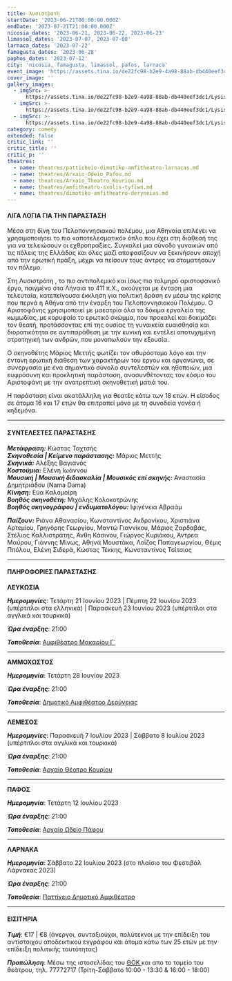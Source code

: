 ```yaml
---
title: λυσιστρατη
startDate: '2023-06-21T00:00:00.000Z'
endDate: '2023-07-21T21:00:00.000Z'
nicosia_dates: '2023-06-21, 2023-06-22, 2023-06-23'
limassol_dates: '2023-07-07, 2023-07-08'
larnaca_dates: '2023-07-22'
famagusta_dates: '2023-06-28'
paphos_dates: '2023-07-12'
city: 'nicosia, famagusta, limassol, pafos, larnaca'
event_image: 'https://assets.tina.io/de22fc98-b2e9-4a98-88ab-db440eef3dc1/Lysistrati_1.jpg'
cover_image: ''
gallery_images:
  - imgSrc: >-
      https://assets.tina.io/de22fc98-b2e9-4a98-88ab-db440eef3dc1/Lysistrati_2.jpg
  - imgSrc: >-
      https://assets.tina.io/de22fc98-b2e9-4a98-88ab-db440eef3dc1/Lysistrati_3.jpg
  - imgSrc: >-
      https://assets.tina.io/de22fc98-b2e9-4a98-88ab-db440eef3dc1/Lysistrati_4.jpg
category: comedy
extended: false
critic_link: ''
critic_title: ''
critic_p: ''
theatres:
  - name: theatres/patticheio-dimotiko-amfitheatro-larnacas.md
  - name: theatres/Arxaio_Odeio_Pafou.md
  - name: theatres/Arxaio_Theatro_Kouriou.md
  - name: theatres/amfitheatro-sxolis-tyflwn.md
  - name: theatres/dimotiko-amfitheatro-deryneias.md
---
```


#### ΛΙΓΑ ΛΟΓΙΑ ΓΙΑ ΤΗΝ ΠΑΡΑΣΤΑΣΗ

Μέσα στη δίνη του Πελοποννησιακού πολέμου, μια Αθηναία επιλέγει να χρησιμοποιήσει το πιο
«αποτελεσματικό» όπλο που έχει στη διάθεσή της για να τελειώσουν οι εχθροπραξίες. Συγκαλεί
μια σύνοδο γυναικών από τις πόλεις της Ελλάδας και όλες μαζί αποφασίζουν να ξεκινήσουν
αποχή από την ερωτική πράξη, μέχρι να πείσουν τους άντρες να σταματήσουν τον πόλεμο.

Στη Λυσιστράτη	, το πιο αντιπολεμικό και ίσως πιο τολμηρό αριστοφανικό έργο, παιγμένο στα
Λήναια το 411 π.Χ., ακούγεται με ένταση μια τελευταία, κατεπείγουσα έκκληση για πολιτική
δράση εν μέσω της κρίσης που περνά η Αθήνα από την έναρξη του Πελοποννησιακού
Πολέμου. Ο Αριστοφάνης χρησιμοποιεί με μαεστρία όλα τα δόκιμα εργαλεία της κωμωδίας, με
κορυφαίο το ερωτικό σκώμμα, που προκαλεί και δοκιμάζει τον θεατή, προτάσσοντας επί της
ουσίας τη γυναικεία ευαισθησία και διορατικότητα σε αντιπαράθεση με την κυνική και εντέλει
αποτυχημένη στρατηγική των ανδρών, που μονοπωλούν την εξουσία.

Ο σκηνοθέτης Μάριος Μεττής φωτίζει τον αθυρόστομο λόγο και την έντονη ερωτική διάθεση των
χαρακτήρων του έργου και οργανώνει, σε συνεργασία με ένα σημαντικό σύνολο συντελεστών
και ηθοποιών, μια ευφρόσυνη και προκλητική παράσταση, ανασυνθέτοντας τον κόσμο του
Αριστοφάνη	με την ανατρεπτική	σκηνοθετική	ματιά του.

Η παράσταση είναι ακατάλληλη για θεατές κάτω των 18 ετών. Η είσοδος σε άτομα 16 και 17 ετών θα επιτραπεί	μόνο με τη συνοδεία γονέα ή κηδεμόνα.

***

#### ΣΥΝΤΕΛΕΣΤΕΣ ΠΑΡΑΣΤΑΣΗΣ

***Mετάφραση:*** Κώστας Ταχτσής\
***Σκηνοθεσία | Κείμενο παράστασης:*** Μάριος Μεττής\
***Σκηνικά:*** Αλέξης Βαγιανός\
***Κοστούμια:*** Ελένη Ιωάννου\
***Μουσική | Μουσική διδασκαλία | Μουσικός επί σκηνής:*** Αναστασία Δημητριάδου (Nama Dama)\
***Κίνηση:*** Εύα Καλομοίρη\
***Βοηθός σκηνοθέτη:*** Μιχάλης Κολοκοτρώνης\
***Βοηθός σκηνογράφου | ενδυματολόγου:*** Ιφιγένεια Αβραάμ

***Παίζουν:*** Ριάνα Αθανασίου, Κωνσταντίνος Ανδρονίκου, Χριστιάνα Αρτεμίου, Γρηγόρης Γεωργίου, Μαντώ Γιαννίκου, Μάριος Ζαρδαβάς, Στέλιος Καλλιστράτης, Άνθη Κάσινου, Γιώργος Κυριάκου, Άντρεα Μαύρου, Γιάννης Μίνως, Αθηνά Μουστάκα, Λοΐζος Παπαγεωργίου, Θέμις Ππόλου, Ελένη Σιδερά, Κώστας Τέκκης, Κωνσταντίνος Τσίτσιος

***

#### ΠΛΗΡΟΦΟΡΙΕΣ ΠΑΡΑΣΤΑΣΗΣ

**ΛΕΥΚΩΣΙΑ**

***Ημερομηνίες***: Τετάρτη 21 Ιουνίου 2023 | Πέμπτη 22	Ιουνίου 2023 (υπέρτιτλοι στα ελληνικά) | Παρασκευή 23 Ιουνίου 2023	(υπέρτιτλοι στα αγγλικά και τουρκικά)

***Ώρα έναρξης***: 21:00

***Τοποθεσία***: [Αμφιθέατρο Μακαρίου Γ΄](?#map "")

***

**ΑΜΜΟΧΩΣΤΟΣ**

***Ημερομηνία***: Τετάρτη 28 Ιουνίου 2023

***Ώρα έναρξης***: 21:00

***Τοποθεσία***: [Δημοτικό Αμφιθέατρο Δερύνειας](?#map "")

***

**ΛΕΜΕΣΟΣ**

***Ημερομηνίες***: Παρασκευή 7	Ιουλίου 2023 | Σάββατο 8 Ιουλίου 2023	(υπέρτιτλοι στα αγγλικά και τουρκικά)

***Ώρα έναρξης***: 21:00

***Τοποθεσία***: [Αρχαίο Θέατρο Κουρίου](?#map "")

***

**ΠΑΦΟΣ**

***Ημερομηνία***: Τετάρτη 12 Ιουλίου 2023

***Ώρα έναρξης***: 21:00

***Τοποθεσία***: [Αρχαίο Ωδείο Πάφου](?#map "")

***

**ΛΑΡΝΑΚΑ**

***Ημερομηνία***: Σάββατο 22 Ιουλίου 2023 (στο πλαίσιο του Φεστιβάλ Λάρνακας 2023)

***Ώρα έναρξης***: 21:00

***Τοποθεσία***: [Παττίχειο Δημοτικό Αμφιθέατρο](?#map "")

***

#### ΕΙΣΙΤΗΡΙΑ

***Τιμή***: €17 | €8 (άνεργοι, συνταξιούχοι, πολύτεκνοι με την επίδειξη του αντίστοιχου
αποδεικτικού εγγράφου και άτομα κάτω των 25 ετών με την επίδειξη πολιτικής ταυτότητας)

***Προπώληση***: Μέσω της ιστοσελίδας του [ΘΟΚ ](https://tickets.thoc.org.cy/event/thoc-lysistrati-tou-aristofani/?lang=el "")και απο το ταμείο του θεάτρου, τηλ. 77772717 (Τρίτη-Σάββατο 10:00 - 13:30 & 16:00 - 18:00)
